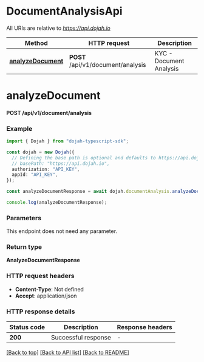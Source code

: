 # DocumentAnalysisApi

All URIs are relative to *https://api.dojah.io*

Method | HTTP request | Description
------------- | ------------- | -------------
[**analyzeDocument**](DocumentAnalysisApi.md#analyzeDocument) | **POST** /api/v1/document/analysis | KYC - Document Analysis


# **analyzeDocument**

#### **POST** /api/v1/document/analysis


### Example


```typescript
import { Dojah } from "dojah-typescript-sdk";

const dojah = new Dojah({
  // Defining the base path is optional and defaults to https://api.dojah.io
  // basePath: "https://api.dojah.io",
  authorization: "API_KEY",
  appId: "API_KEY",
});

const analyzeDocumentResponse = await dojah.documentAnalysis.analyzeDocument();

console.log(analyzeDocumentResponse);
```


### Parameters
This endpoint does not need any parameter.


### Return type

**AnalyzeDocumentResponse**

### HTTP request headers

 - **Content-Type**: Not defined
 - **Accept**: application/json


### HTTP response details
| Status code | Description | Response headers |
|-------------|-------------|------------------|
**200** | Successful response |  -  |

[[Back to top]](#) [[Back to API list]](../README.md#documentation-for-api-endpoints) [[Back to README]](../README.md)


